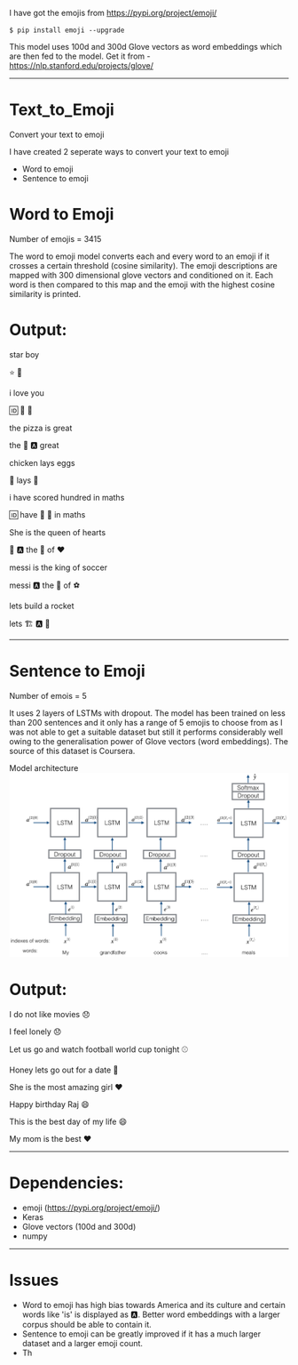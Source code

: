 I have got the emojis from https://pypi.org/project/emoji/

```
$ pip install emoji --upgrade

```
This model uses 100d and 300d Glove vectors as word embeddings which are then fed to the model. Get it from - https://nlp.stanford.edu/projects/glove/

----

# Text_to_Emoji

Convert your text to emoji

I have created 2 seperate ways to convert your text to emoji

* Word to emoji
* Sentence to emoji

# Word to Emoji

Number of emojis = 3415

The word to emoji model converts each and every word to an emoji if it crosses a certain threshold (cosine similarity). The emoji descriptions are mapped with 300 dimensional glove vectors and conditioned on it. Each word is then compared to this map and the emoji with the highest cosine similarity is printed.

# Output:

star boy

⭐ 👦

i love you

🆔 💌 🙅

the pizza is great

the 🍕 🅰 great

chicken lays eggs

🐔 lays 🍳

i have scored hundred in maths

🆔 have 🥅 💯 in maths

She is the queen of hearts

👩 🅰 the 👸 of ♥

messi is the king of soccer

messi 🅰 the 🤴 of ⚽

lets build a rocket

lets 🏗 🅰 🚀


----

# Sentence to Emoji

Number of emois = 5

It uses 2 layers of LSTMs with dropout. The model has been trained on less than 200 sentences and it only has a range of 5 emojis to choose from as I was not able to get a suitable dataset but still it performs considerably well owing to the generalisation power of Glove vectors (word embeddings). The source of this dataset is Coursera.


Model architecture
![Screenshot](architecture.png)

# Output:

I do not like movies 😞

I feel lonely 😞

Let us go and watch football world cup tonight ⚾

Honey lets go out for a date 🍴

She is the most amazing girl ❤️

Happy birthday Raj 😄

This is the best day of my life 😄

My mom is the best ❤️

----
# Dependencies:
* emoji (https://pypi.org/project/emoji/)
* Keras
* Glove vectors (100d and 300d)
* numpy

----
# Issues
* Word to emoji has high bias towards America and its culture and certain words like 'is' is displayed as 🅰. Better word embeddings with a larger corpus should be able to contain it.
* Sentence to emoji can be greatly improved if it has a much larger dataset and a larger emoji count.
* Th
